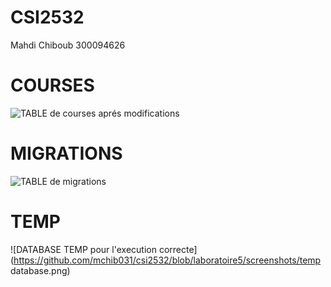 # CSI2532
Mahdi Chiboub 300094626

# COURSES
![TABLE de courses aprés modifications](https://github.com/mchib031/csi2532/blob/laboratoire5/screenshots/courses-new.png)

# MIGRATIONS
![TABLE de migrations](https://github.com/mchib031/csi2532/blob/laboratoire5/screenshots/migrations.png)

# TEMP
![DATABASE TEMP pour l'execution correcte](https://github.com/mchib031/csi2532/blob/laboratoire5/screenshots/temp database.png)